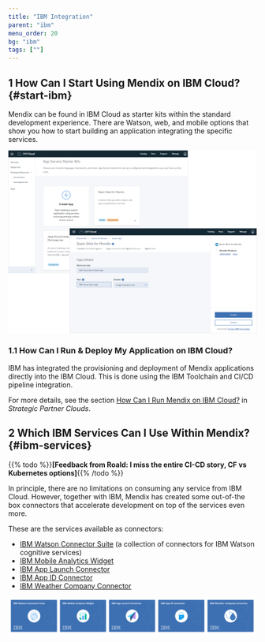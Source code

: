 ```yaml
---
title: "IBM Integration"
parent: "ibm"
menu_order: 20
bg: "ibm"
tags: [""]
---
```


## 1 How Can I Start Using Mendix on IBM Cloud? {#start-ibm}

Mendix can be found in IBM Cloud as starter kits within the standard development experience. There are Watson, web, and mobile options that show you how to start building an application integrating the specific services.

![](attachments/mendix-ibm-cloud-integration2.png)

### 1.1 How Can I Run & Deploy My Application on IBM Cloud?

IBM has integrated the provisioning and deployment of Mendix applications directly into the IBM Cloud. This is done using the IBM Toolchain and CI/CD pipeline integration.

For more details, see the section [How Can I Run Mendix on IBM Cloud?](../app-capabilities/strategic-partner-cloud#ibm-cloud) in *Strategic Partner Clouds*.

## 2 Which IBM Services Can I Use Within Mendix? {#ibm-services}

{{% todo %}}**[Feedback from Roald: I miss the entire CI-CD story, CF vs Kubernetes options]**{{% /todo %}}

In principle, there are no limitations on consuming any service from IBM Cloud. However, together with IBM, Mendix has created some out-of-the box connectors that accelerate development on top of the services even more.

These are the services available as connectors:

 * [IBM Watson Connector Suite](https://appstore.home.mendix.com/link/app/2860/) (a collection of connectors for IBM Watson cognitive services)
 * [IBM Mobile Analytics Widget](https://appstore.home.mendix.com/link/app/106305/)
 * [IBM App Launch Connector](https://appstore.home.mendix.com/link/app/106382/)
 * [IBM App ID Connector](https://appstore.home.mendix.com/link/app/106198/)
 * [IBM Weather Company Connector](https://appstore.home.mendix.com/link/app/106297/)

![](attachments/ibm-appstore-connectors.png)



